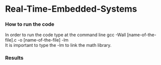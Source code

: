 # Real-Time-Embedded-Systems
### How to run the code
In order to run the code type at the command line gcc -Wall [name-of-the-file].c -o [name-of-the-file] -lm   
It is important to type the -lm to link the math library.


### Results
